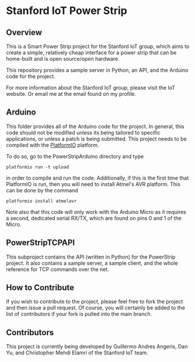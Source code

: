 # Stanford IoT Power Strip

## Overview

This is a Smart Power Strip project for the Stanford IoT group, which aims to create a simple, relatively cheap interface for a power strip that can be home-built and is open source/open hardware.

This repository provides a sample server in Python, an API, and the Arduino
code for the project.

For more information about the Stanford IoT group, please visit the IoT website. Or email me at the email found on my profile.

## Arduino

This folder provides all of the Arduino code for the project. In general, this code should not be modified unless its being tailored to specific applications, or unless a patch is being submitted. This project needs to be compiled with the [PlatformIO](http://platformio.org/) platform.

To do so, go to the PowerStripArduino directory and type

    platformio run -t upload

in order to compile and run the code. Additionally, if this is the first time that PlatformIO is run, then you will need to install Atmel's AVR platform. This can be done by the command

    platformio install atmelavr

Note also that this code will only work with the Arduino Micro as it requires a second, dedicated serial RX/TX, which are found on pins 0 and 1 of the Micro.

## PowerStripTCPAPI 

This subproject contains the API (written in Python) for the PowerStrip project. It also contains a sample server, a sample client, and the whole reference for TCP commands over the net.

## How to Contribute
If you wish to contribute to the project, please feel free to fork the project and then issue a pull request. Of course, you will certainly be added to the list of contributors if your fork is pulled into the main branch.

## Contributors
This project is currently being developed by Guillermo Andres Angeris, Dan Yu, and Christopher Mehdi Elamri of the Stanford IoT team.

